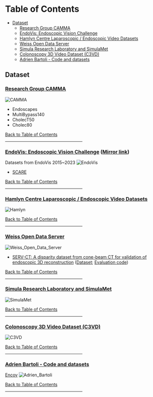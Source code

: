 
# Table of Contents
- [Dataset](#dataset)
    - [Research Group CAMMA](#research-group-camma)
    - [EndoVis: Endoscopic Vision Challenge](#endovis-endoscopic-vision-challenge)
    - [Hamlyn Centre Laparoscopic / Endoscopic Video Datasets](#hamlyn-centre-laparoscopic-endoscopic-video-datasets)
    - [Weiss Open Data Server](#weiss-open-data-server)
    - [Simula Research Laboratory and SimulaMet](#simula-research-laboratory-and-simulamet)
    - [Colonoscopy 3D Video Dataset (C3VD)](#colonoscopy-3d-video-dataset-c3vd)
    - [Adrien Bartoli - Code and datasets](#adrien-bartoli---code-and-datasets)




## Dataset
<!-- -->
### [Research Group CAMMA](http://camma.u-strasbg.fr/datasets/)
![CAMMA](src/images/CAMMA.png)
+ Endoscapes
+ MultiBypass140
+ CholecT50
+ Cholec80

[Back to Table of Contents](#table-of-contents)
<hr style="width:50%;text-align:left;margin-left:0">


<!-- -->
### [EndoVis: Endoscopic Vision Challenge](https://endovis.org/) ([Mirror link](https://opencas.dkfz.de/endovis/))
Datasets from EndoVis 2015~2023
![EndoVis](src/images/EndoVis.png)
+ [SCARE](https://endovissub2019-scared.grand-challenge.org/)

[Back to Table of Contents](#table-of-contents)
<hr style="width:50%;text-align:left;margin-left:0">


<!-- -->
### [Hamlyn Centre Laparoscopic / Endoscopic Video Datasets](https://hamlyn.doc.ic.ac.uk/vision/)
![Hamlyn](src/images/Hamlyn.png)

[Back to Table of Contents](#table-of-contents)
<hr style="width:50%;text-align:left;margin-left:0">


<!-- -->
### [Weiss Open Data Server](https://www.ucl.ac.uk/interventional-surgical-sciences/weiss-open-research/weiss-open-data-server)
![Weiss_Open_Data_Server](src/images/Weiss_Open_Data_Server.png)
+ [SERV-CT: A disparity dataset from cone-beam CT for validation of endoscopic 3D reconstruction](https://www.ucl.ac.uk/interventional-surgical-sciences/weiss-open-research/weiss-open-data-server/serv-ct) ([Dataset](https://rdr.ucl.ac.uk/articles/dataset/SERV-CT_A_disparity_dataset_from_cone-beam_CT_for_validation_of_endoscopic_3D_reconstruction/26352199); [Evaluation code](https://github.com/surgical-vision/servcttk))

[Back to Table of Contents](#table-of-contents)
<hr style="width:50%;text-align:left;margin-left:0">


<!-- -->
### [Simula Research Laboratory and SimulaMet](https://datasets.simula.no/)
![SimulaMet](src/images/SimulaMet.png)

[Back to Table of Contents](#table-of-contents)
<hr style="width:50%;text-align:left;margin-left:0">


<!-- -->
### [Colonoscopy 3D Video Dataset (C3VD)](https://durrlab.github.io/C3VD/)
![C3VD](src/images/C3VD.png)

[Back to Table of Contents](#table-of-contents)
<hr style="width:50%;text-align:left;margin-left:0">


<!-- -->
### [Adrien Bartoli - Code and datasets](https://encov.ip.uca.fr/ab/code_and_datasets/index.php)
[Encov](https://encov.ip.uca.fr/)
![Adrien_Bartoli](src/images/Adrien_Bartoli.png)

[Back to Table of Contents](#table-of-contents)
<hr style="width:50%;text-align:left;margin-left:0">
